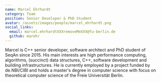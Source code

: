 ```yaml
---
name: Marcel Ehrhardt
category: Team
position: Senior Developer & PhD Student
avatar: /assets/images/people/marcel_ehrhardt.png
social_links:
  email: marcel.ehrhardtXXXremoveMeXXX@fu-berlin.de
  github: marehr
---
```


Marcel is C++ senior developer, software architect and PhD student of SeqAn since 2015. His main interests are high
performance computing, algorithms, (succinct) data structures, C++, software development and building infrastructures.
He is currently employed by a project funded by de.NBI/CIBI and holds a master's degree in
computer science with focus on theoretical computer science of the Freie Universität Berlin.

